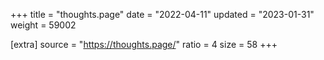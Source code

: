+++
title = "thoughts.page"
date = "2022-04-11"
updated = "2023-01-31"
weight = 59002

[extra]
source = "https://thoughts.page/"
ratio = 4
size = 58
+++
